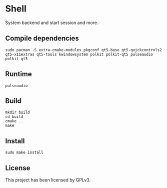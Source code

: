 # Shell

System backend and start session and more.

## Compile dependencies

```shell
sudo pacman -S extra-cmake-modules pkgconf qt5-base qt5-quickcontrols2 qt5-x11extras qt5-tools kwindowsystem polkit polkit-qt5 pulseaudio polkit-qt5
```

## Runtime

```shell
pulseaudio
```

## Build

```shell
mkdir build
cd build
cmake ..
make
```

## Install

```shell
sudo make install
```

## License

This project has been licensed by GPLv3.
